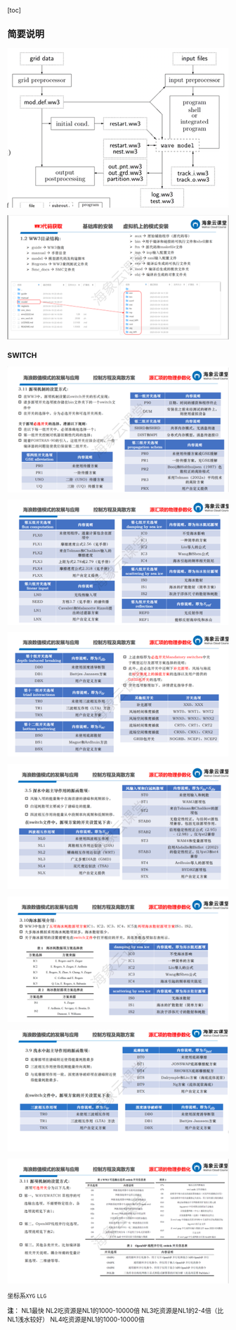 [toc]


##



## 简要说明
![框架](./pics/Frame.png)

![目录说明](./pics/conatins_Instructions.png)


### SWITCH

![SWITCH_1](./pics/SWITCH_1.png)

![SWITCH_2](./pics/SWITCH_2.png)

![SWITCH_3](./pics/SWITCH_3.png)

![SWITCH_NL_ST](./pics/SWITCH_NL_ST.png)

![SWITCH_IC_IS](./pics/SWITCH_IC_IS.png)

![SWITCH_BT_TR_DB](./pics/SWITCH_BT_TR_DB.png)

![SWITCH_On](./pics/SWITCH_On.png)

坐标系`XYG` `LLG`

**注**：
NL1最快 NL2吃资源是NL1的1000-10000倍 NL3吃资源是NL1的2-4倍（比NL1浅水较好） NL4吃资源是NL1的1000-10000倍
